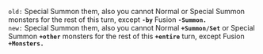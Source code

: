 ```old:``` Special Summon them, also you cannot Normal or Special Summon monsters for the rest of this turn, except **`-by`** Fusion **`-Summon.`**  
`new:` Special Summon them, also you cannot Normal **`+Summon/Set`** or Special Summon **`+other`** monsters for the rest of this **`+entire`** turn, except Fusion **`+Monsters.`**
